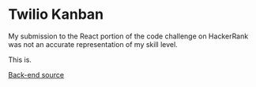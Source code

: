 # Twilio Kanban

My submission to the React portion of the code challenge on HackerRank was not an accurate representation of my skill level.

This is.

[Back-end source](https://github.com/airclough/twilio-kanban-graphql-server)

